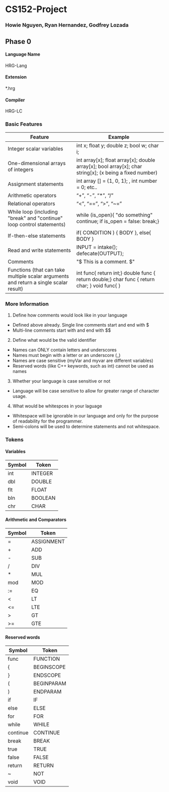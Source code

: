 # CS152-Project
### Howie Nguyen, Ryan Hernandez, Godfrey Lozada

## Phase 0

#### Language Name
 HRG-Lang

#### Extension
 *.hrg

#### Compiler
HRG-LC

### Basic Features

| Feature | Example |
|---------|---------|
| Integer scalar variables | int x; float y; double z; bool w; char i; |
| One-dimensional arrays of integers | int array[x]; float array[x]; double array[x]; bool array[x]; char string[x]; (x being a fixed number)|
| Assignment statements | int array [] = {1, 0, 1}; , int number = 0; etc.. |
| Arithmetic operators | “+”, “-”, “\*”, “/” |
| Relational operators |  “<”, “==”, “>”, “~=” |
| While loop (including "break" and "continue" loop control statements) | while (is_open){ "do something" continue; if is_open = false: break;} |
| If-then-else statements | if( CONDITION ) { BODY }, else{ BODY } | 
| Read and write statements | INPUT = intake(); defecate(OUTPUT); |
| Comments |"$ This is a comment. $" |
|  Functions (that can take multiple scalar arguments and return a single scalar result) | int func{ return int;} double func { return double;} char func { return char; }  void func{ }|

### More Information
1. Define how comments would look like in your language
* Defined above already. Single line comments start and end with $
* Multi-line comments start with and end with $$

2. Define what would be the valid identifier
* Names can ONLY contain letters and underscores
* Names must begin with a letter or an underscore (_)
* Names are case sensitive (myVar and myvar are different variables)
* Reserved words (like C++ keywords, such as int) cannot be used as names

3. Whether your language is case sensitive or not
* Language will be case sensitive to allow for greater range of character usage.

4. What would be whitespces in your laguage
* Whitespace will be ignorable in our language and only for the purpose of readability for the programmer.
* Semi-colons will be used to determine statements and not whitespace.

### Tokens
#### Variables
| Symbol | Token |
|--------|-------|
| int    | INTEGER |
| dbl    | DOUBLE  |
| flt    | FLOAT   |
| bln    | BOOLEAN |
| chr    | CHAR    |

#### Arithmetic and Comparators
| Symbol | Token |
|--------|-------|
| =      | ASSIGNMENT |
| +      | ADD     |
| -      | SUB     |
| /      | DIV     |
| *      | MUL     |
| mod    | MOD     |
| :=     | EQ      |
| <      | LT      |
| <=     | LTE     |
| >      | GT      |
| >=     | GTE     |

#### Reserved words
| Symbol | Token | 
|--------|-------|
| func   | FUNCTION |
| {      | BEGINSCOPE | 
| }      | ENDSCOPE |
| (      | BEGINPARAM |
| )      | ENDPARAM |
| if     | IF |
| else   | ELSE |
| for    | FOR |
| while  | WHILE | 
| continue | CONTINUE | 
| break  | BREAK |
| true   | TRUE |
| false  | FALSE |
| return | RETURN |
| ~      | NOT |
| void   | VOID |
